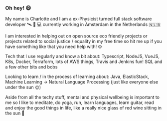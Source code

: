 ### Oh hey! 😄

My name is Charlotte and I am a ex-Physicist turned full stack software developer 🛰 🔬 💻
currently working in Amsterdam in the Netherlands 🇳🇱🇧

I am interested in helping out on open source eco friendly projects or projects related to social justice / equality in my free time
so hit me up if you have something like that you need help with! ☮️

Tech that I use regularly and know a bit about:
Typescript, NodeJS, VueJS, K8s, Docker, Terraform, lots of AWS things, Travis and Jenkins fun! SQL and a few other bits and bobs

Looking to learn / in the process of learning about:
Java, ElasticStack, Machine Learning -> Natural Language Processing (just like everyone else under the sun 🌞)

Aside from all the techy stuff, mental and physical wellbeing is important to me
so I like to meditate, do yoga, run, learn languages, learn guitar, read and enjoy the good things in life,
like a really nice glass of red wine sitting in the sun 🍷


<!--
**charlottecooke/charlottecooke** is a ✨ _special_ ✨ repository because its `README.md` (this file) appears on your GitHub profile.

Here are some ideas to get you started:

- 🔭 I’m currently working on ...
- 🌱 I’m currently learning ...
- 👯 I’m looking to collaborate on ...
- 🤔 I’m looking for help with ...
- 💬 Ask me about ...
- 📫 How to reach me: ...
- 😄 Pronouns: ...
- ⚡ Fun fact: ...
-->



